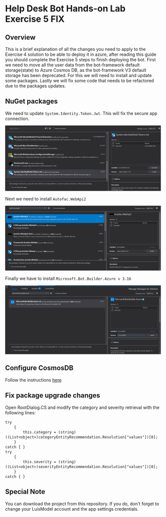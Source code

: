 # Help Desk Bot Hands-on Lab Exercise 5 FIX

## Overview

This is a brief explanation of all the changes you need to apply to the Exercise 4 solution to be able to deploy it in azure, after reading this guide you should complete the Exercise 5 steps to finish deploying the bot.
First we need to move all the user data from the bot-framework default storage(state) to Azure Cosmos DB, as the bot-framework V3 default storage has been deprecated. For this we will need to install and update some packages.
Lastly we will fix some code that needs to be refactored due to the packages updates.


## NuGet packages

We need to update `System.Identity.Token.Jwt`. This will fix the secure app connection.

![token](https://github.com/ParadoxARG/ParadoxARG-Operation-Max_Ex5-Fix/blob/master/Images/token.png)

Next we need to install `Autofac.WebApi2`

![autofac](https://github.com/ParadoxARG/ParadoxARG-Operation-Max_Ex5-Fix/blob/master/Images/autofac.png)

Finally we have to install `Microsoft.Bot.Builder.Azure v 3.16`

![azure](https://github.com/ParadoxARG/ParadoxARG-Operation-Max_Ex5-Fix/blob/master/Images/azure.png)

## Configure CosmosDB

Follow the instructions [here](https://chatbotslife.com/managing-state-and-logging-chat-history-in-microsoft-bot-framework-aeb330c688c5)

## Fix package upgrade changes

Open RootDialog.CS and modify the category and severity retrieval with the following lines:

```CSharp	
try
	{
		this.category = (string)((List<object>)categoryEntityRecommendation.Resolution["values"])[0];
	}
catch { }
try
	{
		this.severity = (string)((List<object>)severityEntityRecommendation.Resolution["values"])[0];
	}
catch { }
```
	
## Special Note

You can download the project from this repository. If you do, don't forget to change your LuisModel account and the app settings credentials.